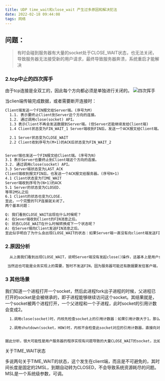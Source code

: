 ```yaml
---
title: UDP time_wait和close_wait 产生过多原因和解决犯法
date: 2022-02-18 09:44:08
tags: 网络
---
```

## 问题：
> 有时会碰到服务器有大量的socket处于CLOSE_WAIT状态，也无法关闭，导致服务器无法接受新的用户请求，最终导致服务器奔溃，系统重启才能解决

### 2.tcp中止的四次挥手

由于tcp连接是全双工的，因此每个方向都必须是单独进行关闭的。
![四次挥手](/../../static/网络/tcp四次挥手.jpg)

当clien端传输完成数据，或者需要断开连接时：

```xml
Client端发送一个FIN报文给Server端。(序号为M)
  1.1. 表示要终止Client到Server这个方向的连接。
  1.2. 通过调用close(socket) API。
  1.3 表示Client不再会发送数据到Server端。(但Server还能继续发给Client端)
  1.4 Client状态变为FIN_WAIT_1 Server端收到FIN后，发送一个ACK报文给Client端。(序号为M+1)

  2.1 Server状态变为CLOSE_WAIT
  2.2 Client收到序号为(M+1)的ACK后状态变为FIN_WAIT_2


Server端也发送一个FIN报文给Client端。(序号为N)
3.1 表示Server也要终止到Client端这个方向的连接。
3.2. 通过调用close(socket) API。
3.3 Server端状态变为LAST_ACK
Client端收到报文FIN后，也发送一个ACK报文给服务器。(序号N+1)
4.1 Client状态变为TIME_WAIT
Server端收到序号为(N+1)的ACK
5.1 Server的状态变为CLOSED.
等带2MSL之后
6.1 Client的状态也变为CLOSE.
至此，一个完整的TCP连接就关闭了。
两个基本问题：

Q: 我们看到CLOSE_WAIT出现在什么时候呢？
A: 在Sever端收到Client的FIN消息之后。
Q: 状态CLOSE_WAIT在什么时候转换成下一个状态呢？
A: 在Server端向Client发送FIN消息之后。
至此似乎明白了为什么会出现CLOSE_WAIT的状态：如果Server端一直没有向client端发送FIN消息(调用close() API)，那么这个CLOSE_WAIT会一直存在下去。
```

### 2.原因分析

```xml
  从上面我们看到出现CLOSE_WAIT，说明Server端没有发起close()操作，这基本上是用户server端程序的问题了；通常情况下，Server都是等待Client访问，如果Client退出请求关闭连接，server端自觉close()对应的连接。

 当然这也可能是业务实现上的需要，暂时不发送FIN，因为服务器可能还有数据要发往客户端，等发送完所有应用数据最后再发送FIN消息了；这个场景并不是这里我们讨论的大量COLSE_WAIT的问题了，因为这个还是可控的。

```

### 3 其他场景

我们知道一个进程打开一个socket，然后此进程fork出子进程的时候，父进程已打开的socket是会被继承的，即子进程能够继续访问这个socket。其结果就是，一个socket被两个进程打开，一个父进程和一个子进程，此时socket的引用计数会变成2。
```xml
  1.调用close(socket)时，内核先检查socket上的引用计数器：如果引用计数大于1，那么将这个引用计数减1，然后直接返回。如果引用计数等于1，那么内核才会真正关闭此socket。(通过发送FIN到对端来关闭TCP连接)

  2.调用shutdown(socket，HOW)时，内核不会检查此socket对应的引用计数器，直接向对端发送FIN来关闭TCP连接。


据此分析，很大可能性是用户服务器的程序实现有问题导致的大量CLOSE_WAIT的socket，比如父进程打开了socket，然后通过fork出子进程来处理业务，父进程继续对网络请求进行监听，永远不会终止；当客户端发FIN过来的时候，处理业务的子进程处理此FIN消息，调用close()对本端进行关闭，然而这个close()调用只是把socket的引用计数器减1，因为父进程还在运行，socket并没关闭，这样就导致系统中又多了一个CLOSE_WAIT的socket，长此以往，就这样了。
```

关于TIME_WAIT状态

多说两句关于TIME_WAIT的状态，这个发生在client端，而且是不可避免的，其时间长度是固定的2MSL，到期自动转为CLOSED，不会导致系统资源耗尽的问题。MSL是一个系统级参数，可调。
